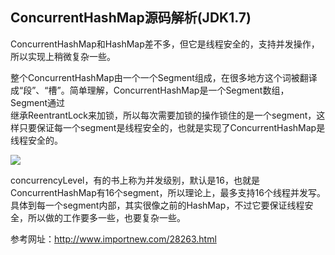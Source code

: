 ## ConcurrentHashMap源码解析(JDK1.7)

ConcurrentHashMap和HashMap差不多，但它是线程安全的，支持并发操作，所以实现上稍微复杂一些。

整个ConcurrentHashMap由一个一个Segment组成，在很多地方这个词被翻译成“段”、“槽”。简单理解，ConcurrentHashMap是一个Segment数组，Segment通过  
继承ReentrantLock来加锁，所以每次需要加锁的操作锁住的是一个segment，这样只要保证每一个segment是线程安全的，也就是实现了ConcurrentHashMap是线程安全的。

![](https://javadoop.com/blogimages/map/3.png)

concurrencyLevel，有的书上称为并发级别，默认是16，也就是ConcurrentHashMap有16个segment，所以理论上，最多支持16个线程并发写。
具体到每一个segment内部，其实很像之前的HashMap，不过它要保证线程安全，所以做的工作要多一些，也要复杂一些。

参考网址：http://www.importnew.com/28263.html
